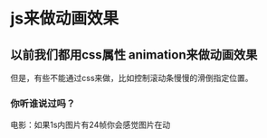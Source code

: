 # js来做动画效果
## 以前我们都用css属性 animation来做动画效果
但是，有些不能通过css来做，比如控制滚动条慢慢的滑倒指定位置。
### 你听谁说过吗？
电影：如果1s内图片有24帧你会感觉图片在动